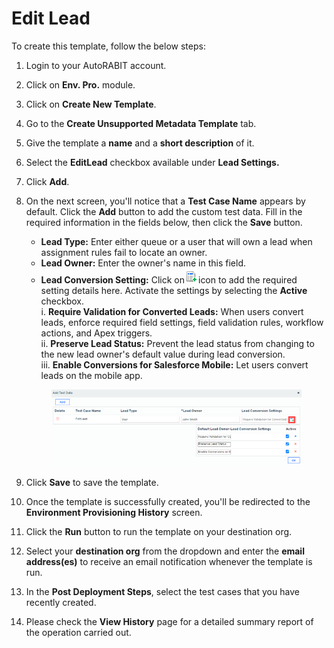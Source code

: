 # Edit Lead

To create this template, follow the below steps:

1. Login to your AutoRABIT account.
2. Click on **Env. Pro.** module.
3. Click on **Create New Template**.
4. Go to the **Create Unsupported Metadata Template** tab.
5. Give the template a **name** and a **short description** of it.
6. Select the **EditLead** checkbox available under **Lead Settings.**
7. Click **Add**.
8.  On the next screen, you'll notice that a **Test Case Name** appears by default. Click the **Add** button to add the custom test data. Fill in the required information in the fields below, then click the **Save** button.

    * **Lead Type:** Enter either queue or a user that will own a lead when assignment rules fail to locate an owner.
    * **Lead Owner:** Enter the owner's name in this field.
    * **Lead Conversion Setting:** Click on![](<../../../../../.gitbook/assets/image (71).png>)icon to add the required setting details here. Activate the settings by selecting the **Active** checkbox.\
      i. **Require Validation for Converted Leads:** When users convert leads, enforce required field settings, field validation rules, workflow actions, and Apex triggers.\
      ii. **Preserve Lead Status:** Prevent the lead status from changing to the new lead owner's default value during lead conversion.\
      iii. **Enable Conversions for Salesforce Mobile:** Let users convert leads on the mobile app.

    <figure><img src="../../../../../.gitbook/assets/image (70).png" alt=""><figcaption></figcaption></figure>
9. Click **Save** to save the template.
10. Once the template is successfully created, you'll be redirected to the **Environment Provisioning History** screen.
11. Click the **Run** button to run the template on your destination org.
12. Select your **destination org** from the dropdown and enter the **email address(es)** to receive an email notification whenever the template is run.
13. In the **Post Deployment Steps**, select the test cases that you have recently created.&#x20;
14. Please check the **View History** page for a detailed summary report of the operation carried out.
